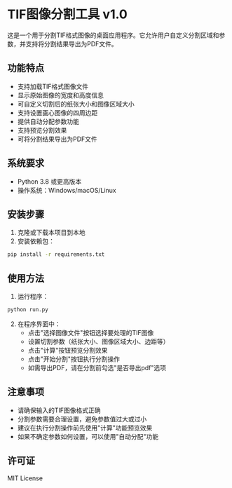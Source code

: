 # TIF图像分割工具 v1.0

这是一个用于分割TIF格式图像的桌面应用程序。它允许用户自定义分割区域和参数，并支持将分割结果导出为PDF文件。

## 功能特点

- 支持加载TIF格式图像文件
- 显示原始图像的宽度和高度信息
- 可自定义切割后的纸张大小和图像区域大小
- 支持设置画心图像的四周边距
- 提供自动分配参数功能
- 支持预览分割效果
- 可将分割结果导出为PDF文件

## 系统要求

- Python 3.8 或更高版本
- 操作系统：Windows/macOS/Linux

## 安装步骤

1. 克隆或下载本项目到本地
2. 安装依赖包：
```bash
pip install -r requirements.txt
```

## 使用方法

1. 运行程序：
```bash
python run.py
```

2. 在程序界面中：
   - 点击"选择图像文件"按钮选择要处理的TIF图像
   - 设置切割参数（纸张大小、图像区域大小、边距等）
   - 点击"计算"按钮预览分割效果
   - 点击"开始分割"按钮执行分割操作
   - 如需导出PDF，请在分割前勾选"是否导出pdf"选项

## 注意事项

- 请确保输入的TIF图像格式正确
- 分割参数需要合理设置，避免参数值过大或过小
- 建议在执行分割操作前先使用"计算"功能预览效果
- 如果不确定参数如何设置，可以使用"自动分配"功能

## 许可证

MIT License 